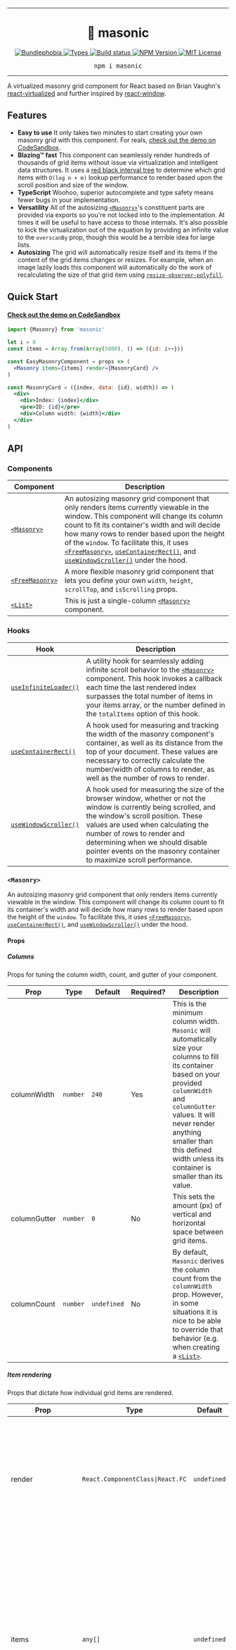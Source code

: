 <hr>
<div align="center">
  <h1 align="center">
    🧱 masonic
  </h1>
</div>

<p align="center">
  <a href="https://bundlephobia.com/result?p=masonic">
    <img alt="Bundlephobia" src="https://img.shields.io/bundlephobia/minzip/masonic?style=for-the-badge&labelColor=24292e">
  </a>
  <a aria-label="Types" href="https://www.npmjs.com/package/masonic">
    <img alt="Types" src="https://img.shields.io/npm/types/masonic?style=for-the-badge&labelColor=24292e">
  </a>
  <!--
  <a aria-label="Code coverage report" href="https://codecov.io/gh/jaredLunde/masonic">
    <img alt="Code coverage" src="https://img.shields.io/codecov/c/gh/jaredLunde/masonic?style=for-the-badge&labelColor=24292e">
  </a>
  -->
  <a aria-label="Build status" href="https://travis-ci.com/jaredLunde/masonic">
    <img alt="Build status" src="https://img.shields.io/travis/com/jaredLunde/masonic?style=for-the-badge&labelColor=24292e">
  </a>
  <a aria-label="NPM version" href="https://www.npmjs.com/package/masonic">
    <img alt="NPM Version" src="https://img.shields.io/npm/v/masonic?style=for-the-badge&labelColor=24292e">
  </a>
  <a aria-label="License" href="https://jaredlunde.mit-license.org/">
    <img alt="MIT License" src="https://img.shields.io/npm/l/masonic?style=for-the-badge&labelColor=24292e">
  </a>
</p>

<pre align="center">npm i masonic</pre>
<hr>

A virtualized masonry grid component for React based
on Brian Vaughn's [react-virtualized](https://github.com/bvaughn/react-virtualized)
and further inspired by [react-window](https://github.com/bvaughn/react-window).

## Features

- **Easy to use** It only takes two minutes to start creating your own masonry grid with this component.
  For reals, [check out the demo on CodeSandbox](https://codesandbox.io/s/0oyxozv75v).
- **Blazing™ fast** This component can seamlessly render hundreds of thousands of grid items
  without issue via virtualization and intelligent data structures. It uses a [red black interval tree](https://www.geeksforgeeks.org/interval-tree/)
  to determine which grid items with `O(log n + m)` lookup performance to render based upon the scroll position and size of the window.
- **TypeScript** Woohoo, superior autocomplete and type safety means fewer bugs in your implementation.
- **Versatility** All of the autosizing [`<Masonry>`](#masonry)'s constituent parts are provided via exports so you're
  not locked into to the implementation. At times it will be useful to have access to those internals. It's also
  possible to kick the virtualization out of the equation by providing an infinite value to the `overscanBy` prop, though
  this would be a terrible idea for large lists.
- **Autosizing** The grid will automatically resize itself and its items if the content of the
  grid items changes or resizes. For example, when an image lazily loads this component will
  automatically do the work of recalculating the size of that grid item using
  [`resize-observer-polyfill`](https://www.npmjs.com/package/resize-observer-polyfill).

## Quick Start

#### [Check out the demo on CodeSandbox](https://codesandbox.io/s/0oyxozv75v)

```jsx harmony
import {Masonry} from 'masonic'

let i = 0
const items = Array.from(Array(5000), () => ({id: i++}))

const EasyMasonryComponent = props => (
  <Masonry items={items} render={MasonryCard} />
)

const MasonryCard = ({index, data: {id}, width}) => (
  <div>
    <div>Index: {index}</div>
    <pre>ID: {id}</pre>
    <div>Column width: {width}</div>
  </div>
)
```

## API

### Components

| Component                       | Description                                                                                                                                                                                                                                                                                                                                                                                                                    |
| ------------------------------- | ------------------------------------------------------------------------------------------------------------------------------------------------------------------------------------------------------------------------------------------------------------------------------------------------------------------------------------------------------------------------------------------------------------------------------ |
| [`<Masonry>`](#masonry)         | An autosizing masonry grid component that only renders items currently viewable in the window. This component will change its column count to fit its container's width and will decide how many rows to render based upon the height of the `window`. To facilitate this, it uses [`<FreeMasonry>`](#freemasonry), [`useContainerRect()`](#usecontainerrect), and [`useWindowScroller()`](#usewindowscroller) under the hood. |
| [`<FreeMasonry>`](#freemasonry) | A more flexible masonry grid component that lets you define your own `width`, `height`, `scrollTop`, and `isScrolling` props.                                                                                                                                                                                                                                                                                                  |
| [`<List>`](#list)               | This is just a single-column [`<Masonry>`](#masonry) component.                                                                                                                                                                                                                                                                                                                                                                |

### Hooks

| Hook                                        | Description                                                                                                                                                                                                                                                                                                                           |
| ------------------------------------------- | ------------------------------------------------------------------------------------------------------------------------------------------------------------------------------------------------------------------------------------------------------------------------------------------------------------------------------------- |
| [`useInfiniteLoader()`](#useinfiniteloader) | A utility hook for seamlessly adding infinite scroll behavior to the [`<Masonry>`](#masonry) component. This hook invokes a callback each time the last rendered index surpasses the total number of items in your items array, or the number defined in the `totalItems` option of this hook.                                        |
| [`useContainerRect()`](#usecontainerrect)   | A hook used for measuring and tracking the width of the masonry component's container, as well as its distance from the top of your document. These values are necessary to correctly calculate the number/width of columns to render, as well as the number of rows to render.                                                       |
| [`useWindowScroller()`](#usewindowscroller) | A hook used for measuring the size of the browser window, whether or not the window is currently being scrolled, and the window's scroll position. These values are used when calculating the number of rows to render and determining when we should disable pointer events on the masonry container to maximize scroll performance. |

### `<Masonry>`

An autosizing masonry grid component that only renders items currently viewable in the window. This
component will change its column count to fit its container's width and will decide how many rows
to render based upon the height of the `window`. To facilitate this, it uses [`<FreeMasonry>`](#freemasonry),
[`useContainerRect()`](#usecontainerrect), and [`useWindowScroller()`](#usewindowscroller) under the hood.

#### Props

##### Columns

Props for tuning the column width, count, and gutter of your component.

| Prop         | Type     | Default     | Required? | Description                                                                                                                                                                                                                                                                          |
| ------------ | -------- | ----------- | --------- | ------------------------------------------------------------------------------------------------------------------------------------------------------------------------------------------------------------------------------------------------------------------------------------ |
| columnWidth  | `number` | `240`       | Yes       | This is the minimum column width. `Masonic` will automatically size your columns to fill its container based on your provided `columnWidth` and `columnGutter` values. It will never render anything smaller than this defined width unless its container is smaller than its value. |
| columnGutter | `number` | `0`         | No        | This sets the amount (px) of vertical and horizontal space between grid items.                                                                                                                                                                                                       |
| columnCount  | `number` | `undefined` | No        | By default, `Masonic` derives the column count from the `columnWidth` prop. However, in some situations it is nice to be able to override that behavior (e.g. when creating a [`<List>`](#list).                                                                                     |

##### Item rendering

Props that dictate how individual grid items are rendered.

| Prop               | Type                                            | Default               | Required? | Description                                                                                                                                                                                                                                                                                                                                                                                                                                                                                                                                        |
| ------------------ | ----------------------------------------------- | --------------------- | --------- | -------------------------------------------------------------------------------------------------------------------------------------------------------------------------------------------------------------------------------------------------------------------------------------------------------------------------------------------------------------------------------------------------------------------------------------------------------------------------------------------------------------------------------------------------- |
| render             | <code>React.ComponentClass&#124;React.FC</code> | `undefined`           | Yes       | The component provided here is rendered for each item of your `items` array (see below). The component here should handle [the `render` props defined below](#render-props).                                                                                                                                                                                                                                                                                                                                                                       |
| items              | `any[]`                                         | `undefined`           | Yes       | An array of items to render. The data contained at each index is passed to the `data` prop of your `render` component. It is also passed to the `onRender` callback and the `itemKey` generator. Its length is used for determining the estimated height of the container.                                                                                                                                                                                                                                                                         |
| itemHeightEstimate | `number`                                        | `300`                 | No        | This value is used for estimating the initial height of the masonry grid. it is vital to the UX of the scrolling behavior and in determining how many `items` to initially render, so its wise to set this value with some accuracy.                                                                                                                                                                                                                                                                                                               |
| itemAs             | `React.ReactNode`                               | `"div"`               | No        | Your `render` component is wrapped with an element that has a `style` prop which sets the position of the grid item in its container. This is the type of element created for that wrapper. One common use case would be changing this property to `li` and the Masonry component's `as` prop to `ul`.                                                                                                                                                                                                                                             |
| itemStyle          | `React.CSSProperties`                           | `undefined`           | No        | You can add additional styles to the wrapper discussed in `itemAs` by setting this property.                                                                                                                                                                                                                                                                                                                                                                                                                                                       |
| itemKey            | `(data: any, index: number) => string`          | `(_, index) => index` | No        | The value returned here must be unique to the item. By default, the key is the item's index. This is ok if your collection of items is never modified. Setting this property ensures that the component in `render` is reused each time the masonry grid is reflowed. A common pattern would be to return the item's database ID here if there is one, e.g. `data => data.id`                                                                                                                                                                      |
| overscanBy         | `number`                                        | `2`                   | No        | This number is used for determining the number of grid items outside of the visible window to render. The default value is `2` which means "render 2 windows worth of content before and after the items in the visible window". A value of `3` would be 3 windows worth of grid items, so it's a linear relationship. Overscanning is important for preventing tearing when scrolling through items in the grid, but setting too high of a value may create too much work for React to handle, so it's best that you tune this value accordingly. |

###### `render` props

These are the props provided to the component you set in your `render` prop.

| Prop  | Type     | Description                                                                                                                          |
| ----- | -------- | ------------------------------------------------------------------------------------------------------------------------------------ |
| data  | `any`    | This is the data contained at `items[index]` of your `items` prop array.                                                             |
| index | `number` | The index of the item in your `items` prop array.                                                                                    |
| width | `number` | The width of the collumn containing this component. This is super useful for doing things like determining the dimensions of images. |

##### Customizing the container element

These props customize how the masonry grid element is rendered.

| Prop      | Type                  | Default     | Required? | Description                                                                                                            |
| --------- | --------------------- | ----------- | --------- | ---------------------------------------------------------------------------------------------------------------------- |
| as        | `React.ReactNode`     | `"div"`     | No        | This sets the element type of the masonry grid. A common use case would be changing this to `ul` and `itemAs` to `li`. |
| id        | `string`              | `undefined` | No        | Add an ID to the masonry grid container.                                                                               |
| className | `string`              | `undefined` | No        | Add a class to the masonry grid container.                                                                             |
| style     | `React.CSSProperties` | `undefined` | No        | Add inline styles to the masonry grid container.                                                                       |
| role      | `string`              | `"grid"`    | No        | Change the aria/a11y role of the container.                                                                            |
| tabIndex  | `number`              | `0`         | No        | Change the tabIndex of the container. By default the container is tabbable.                                            |

##### Customizing the window for SSR

These are useful values to set when using SSR because in SSR land we don't have access to the
width and height of the window, and thus have no idea how many items to render.

| Prop          | Type     | Default | Required? | Description                      |
| ------------- | -------- | ------- | --------- | -------------------------------- |
| initialWidth  | `number` | `1280`  | No        | The width of the window in SSR.  |
| initialHeight | `number` | `720`   | No        | The height of the window in SSR. |

##### Callbacks

| Prop     | Type                                                            | Default     | Required? | Description                                                               |
| -------- | --------------------------------------------------------------- | ----------- | --------- | ------------------------------------------------------------------------- |
| onRender | `(startIndex: number, stopIndex: number, items: any[]) => void` | `undefined` | No        | This callback is invoked any time the items rendered in the grid changes. |

###### `onRender()` arguments

| Argument   | Type     | Description                                                        |
| ---------- | -------- | ------------------------------------------------------------------ |
| startIndex | `number` | The index of the first item currently being rendered in the window |
| stopIndex  | `number` | The index of the last item currently being rendered in the window  |
| items      | `any[]`  | The array of items you provided to the `items` prop                |

##### Methods

When a `ref` is provided to this component, you'll have access to the following
imperative methods:

| Method         | Type         | Description                                                                                                                                                                                                                                                                                                                                |
| -------------- | ------------ | ------------------------------------------------------------------------------------------------------------------------------------------------------------------------------------------------------------------------------------------------------------------------------------------------------------------------------------------ |
| clearPositions | `() => void` | Invoking this method will create a new position cache, clearing all previous stored position values. This is useful if you want the component to reflow when adding new items to the `items` array, however the best way to trigger a reflow is setting a different unique `key` prop on the `<Masonry>` component each time that happens. |

---

### `<FreeMasonry>`

This is a bare bones masonry grid without [`useWindowScroller()`](#usewindowscroller) and [`useContainerRect()`](#usecontainerrect)
hooks doing any magic. It accepts all of the props from [`<Masonry>`](#masonry) except `initialWidth` and `initialHeight`.

#### Additional props

| Prop         | Type                                                                                                 | Default     | Required? | Description                                                                                                                                                                                  |
| ------------ | ---------------------------------------------------------------------------------------------------- | ----------- | --------- | -------------------------------------------------------------------------------------------------------------------------------------------------------------------------------------------- |
| width        | `number`                                                                                             | `undefined` | Yes       | This sets the width of the grid.                                                                                                                                                             |
| height       | `number`                                                                                             | `undefined` | Yes       | This is the height of the grid's window. If you're rendering `<FreeMasonry>` inside of a scrollable `div` for example, this would be the height of that div.                                 |
| scrollTop    | `number`                                                                                             | `undefined` | Yes       | The scroll position of the window `<FreeMasonry>` is rendering inside. Either the `window` object scroll position or the scroll position of say, a scrollable `div` you're rendering inside. |
| isScrolling  | `boolean`                                                                                            | `false`     | No        | When this value is `true`, `pointer-events: none;` and `will-change: contents, height;` styles are applied to the grid to maximize scroll performance.                                       |
| containerRef | <code>((element: HTMLElement) => void) &#124; React.MutableRefObject<HTMLElement &#124; null></code> | `undefined` | No        | Sets a `ref` prop on the grid container.                                                                                                                                                     |

---

### `<List>`

This is a single-column `<Masonry>` component. It accepts all of the properties defined in [`<Masonry>`],
except `columnGutter`, `columnWidth`, and `columnCount`.

#### Additional props

| Prop      | Type     | Default | Required? | Description                                                                   |
| --------- | -------- | ------- | --------- | ----------------------------------------------------------------------------- |
| rowGutter | `number` | `0`     | No        | This sets the amount of vertical space in pixels between rendered list items. |

---

### `useInfiniteLoader()`

A React hook for seamlessly adding infinite scrolling behavior to [`<Masonry>`](#masonry) and
[`<List>`](#list) components.

```jsx harmony
import {Masonry, useInfiniteLoader} from 'masonic'
import memoize from 'trie-memoize'

const fetchMoreItems = memoize(
  [{}, {}, {}],
  (startIndex, stopIndex, currentItems) =>
    fetch(
      `/api/get-more?after=${startIndex}&limit=${startIndex + stopIndex}`
    ).then(items => {
      // do something to add the new items to your state
    })
)

const InfiniteMasonry = props => {
  const maybeLoadMore = useInfiniteLoader(fetchMoreItems)
  const items = useItemsFromInfiniteLoader()
  return <Masonry {...props} items={items} onRender={maybeLoadMore} />
}
```

#### Arguments

| Argument      | Type                                                           | Description                                                                                                                                                                                                                                                                                                 |
| ------------- | -------------------------------------------------------------- | ----------------------------------------------------------------------------------------------------------------------------------------------------------------------------------------------------------------------------------------------------------------------------------------------------------- |
| loadMoreItems | `(startIndex: number, stopIndex: number, items: any[]) => any` | This callback will be invoked when more items must be loaded. It may be called multiple times in reaction to a single scroll event. As such, you are expected to memoize/track whether or not you've already received the `startIndex`, `stopIndex`, `items` values to prevent loading data more than once. |
| options       | `InfiniteLoaderOptions`                                        | Configuration object for your loader, see [`InfiniteLoaderOptions`](#infiniteloaderoptions) below.                                                                                                                                                                                                          |

#### InfiniteLoaderOptions

| Property         | Type                                       | Default                                        | Description                                                                                                                                 |
| ---------------- | ------------------------------------------ | ---------------------------------------------- | ------------------------------------------------------------------------------------------------------------------------------------------- |
| isItemLoaded     | `(index: number, items: any[]) => boolean` | `(index, items) => items[index] !== undefined` | A callback responsible for determining the loaded state of each item. Return `true` if the item has already been loaded and `false` if not. |
| minimumBatchSize | `number`                                   | `16`                                           |                                                                                                                                             |
| threshold        | `number`                                   | `16`                                           | The default value of `16` means that data will start loading when a user scrolls within `16` items of the end of your `items` prop array.   |
| totalItems       | `number`                                   | `9E9`                                          | The total number of items you'll need to eventually load (if known). This can be arbitrarily high if not known (e.g., the default value).   |

---

### `useWindowScroller()`

A hook used for measuring the size of the browser window, whether or not the window is currently being scrolled,
and the window's scroll position. These values are used when calculating the number of rows to render and determining
when we should disable pointer events on the masonry container to maximize scroll performance.

```jsx harmony
import React from 'react'
import {FreeMasonry, useWindowScroller, useContainerRect} from 'masonic'

const MyCustomMasonry = props => {
  const {width, height, scrollY, isScrolling} = useWindowScroller(),
    [rect, containerRef] = useContainerRect(width, height)

  return React.createElement(
    FreeMasonry,
    Object.assign(
      {
        width: rect.width,
        height,
        scrollTop: Math.max(0, scrollY - (rect.top + scrollY)),
        isScrolling,
        containerRef,
      },
      props
    )
  )
}
```

#### Arguments

| Argument      | Type                    | Description                                                                                       |
| ------------- | ----------------------- | ------------------------------------------------------------------------------------------------- |
| initialWidth  | `number`                | The width of the window when render on the server side. This has no effect client side.           |
| initialHeight | `number`                | The height of the window when render on the server side. This has no effect client side.          |
| options       | `WindowScrollerOptions` | A configuration object for the hook. See [`WindowScrollerOptions`](#windowscrolleroptions) below. |

##### `WindowScrollerOptions`

```typescript
interface WindowScrollerOptions {
  size?: {
    // Debounces for this amount of time in ms
    // before updating the size of the window
    // in state
    //
    // Defaults to: 120
    wait?: number
  }
  scroll?: {
    // The rate in frames per second to update
    // the state of the scroll position
    //
    // Defaults to: 8
    fps?: number
  }
}
```

#### Returns `WindowScrollerResult`

```typescript
interface WindowScrollerResult {
  // The width of the browser window
  width: number
  // The height of the browser window
  height: number
  // The scroll position of the window on its y-axis
  scrollY: number
  // Is the window currently being scrolled?
  isScrolling: boolean
}
```

---

### `useContainerRect()`

A hook used for measuring and tracking the width of the masonry component's container, as well as its distance from
the top of your document. These values are necessary to correctly calculate the number/width of columns to render, as well as the number of rows to render.

```jsx harmony
import React from 'react'
import {FreeMasonry, useWindowScroller, useContainerRect} from 'masonic'

const MyCustomMasonry = props => {
  const {width, height, scrollY, isScrolling} = useWindowScroller(),
    [rect, containerRef] = useContainerRect(width, height)

  return React.createElement(
    FreeMasonry,
    Object.assign(
      {
        width: rect.width,
        height,
        scrollTop: Math.max(0, scrollY - (rect.top + scrollY)),
        isScrolling,
        containerRef,
      },
      props
    )
  )
}
```

#### Arguments

| Argument     | Type     | Description                                                                                       |
| ------------ | -------- | ------------------------------------------------------------------------------------------------- |
| windowWidth  | `number` | The width of the window. Used for updating the `ContainerRect` when the window's width changes.   |
| windowHeight | `number` | The height of the window. Used for updating the `ContainerRect` when the window's height changes. |

#### Returns `[ContainerRect, (element: HTMLElement) => void]`

##### `ContainerRect`

| Property | Type     | Description                                              |
| -------- | -------- | -------------------------------------------------------- |
| top      | `number` | The `top` value from `element.getBoundingClientRect()`   |
| width    | `number` | The `width` value from `element.getBoundingClientRect()` |

---

## Differences from `react-virtualized/Masonry`

There are actually quite a few differences between these components and
the originals, despite the overall design being highly inspired by them.

1. The `react-virtualized` component requires a `<CellMeasurer>`,
   `cellPositioner`, and `cellMeasurerCache` and a ton of custom implementation
   to get off the ground. It's very difficult to work with. In `Masonic` this
   functionality is built in using [`resize-observer-polyfill`](https://github.com/que-etc/resize-observer-polyfill)
   for tracking cell size changes.

2. This component will auto-calculate the number of columns to render based
   upon the defined `columnWidth` property. The column count will update
   any time it changes.

3. The implementation for updating cell positions and sizes is also much more
   efficient in this component because only specific cells and columns are
   updated when cell sizes change, whereas in the original a complete reflow
   is triggered.

4. The API is a complete rewrite and because of much of what is mentioned
   above, is much easier to use in my opinion.

## LICENSE

MIT
